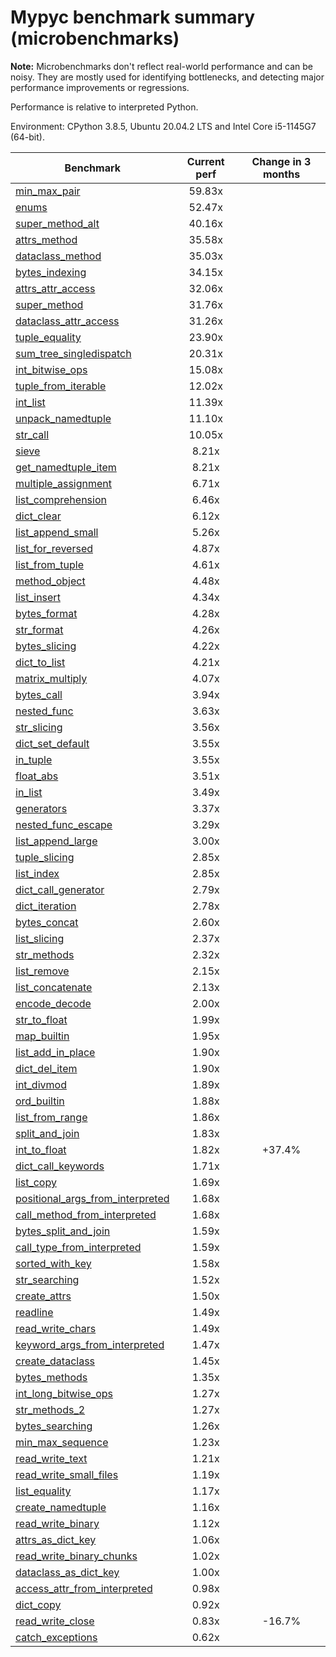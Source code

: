 # Mypyc benchmark summary (microbenchmarks)

**Note:** Microbenchmarks don't reflect real-world performance and can be noisy.
           They are mostly used for identifying bottlenecks, and detecting major performance
           improvements or regressions.

Performance is relative to interpreted Python.

Environment: CPython 3.8.5, Ubuntu 20.04.2 LTS and Intel Core i5-1145G7 (64-bit).

| Benchmark | Current perf | Change in 3 months |
| --- | :---: | :---: |
| [min_max_pair](benchmarks/min_max_pair.md) | 59.83x |  |
| [enums](benchmarks/enums.md) | 52.47x |  |
| [super_method_alt](benchmarks/super_method_alt.md) | 40.16x |  |
| [attrs_method](benchmarks/attrs_method.md) | 35.58x |  |
| [dataclass_method](benchmarks/dataclass_method.md) | 35.03x |  |
| [bytes_indexing](benchmarks/bytes_indexing.md) | 34.15x |  |
| [attrs_attr_access](benchmarks/attrs_attr_access.md) | 32.06x |  |
| [super_method](benchmarks/super_method.md) | 31.76x |  |
| [dataclass_attr_access](benchmarks/dataclass_attr_access.md) | 31.26x |  |
| [tuple_equality](benchmarks/tuple_equality.md) | 23.90x |  |
| [sum_tree_singledispatch](benchmarks/sum_tree_singledispatch.md) | 20.31x |  |
| [int_bitwise_ops](benchmarks/int_bitwise_ops.md) | 15.08x |  |
| [tuple_from_iterable](benchmarks/tuple_from_iterable.md) | 12.02x |  |
| [int_list](benchmarks/int_list.md) | 11.39x |  |
| [unpack_namedtuple](benchmarks/unpack_namedtuple.md) | 11.10x |  |
| [str_call](benchmarks/str_call.md) | 10.05x |  |
| [sieve](benchmarks/sieve.md) | 8.21x |  |
| [get_namedtuple_item](benchmarks/get_namedtuple_item.md) | 8.21x |  |
| [multiple_assignment](benchmarks/multiple_assignment.md) | 6.71x |  |
| [list_comprehension](benchmarks/list_comprehension.md) | 6.46x |  |
| [dict_clear](benchmarks/dict_clear.md) | 6.12x |  |
| [list_append_small](benchmarks/list_append_small.md) | 5.26x |  |
| [list_for_reversed](benchmarks/list_for_reversed.md) | 4.87x |  |
| [list_from_tuple](benchmarks/list_from_tuple.md) | 4.61x |  |
| [method_object](benchmarks/method_object.md) | 4.48x |  |
| [list_insert](benchmarks/list_insert.md) | 4.34x |  |
| [bytes_format](benchmarks/bytes_format.md) | 4.28x |  |
| [str_format](benchmarks/str_format.md) | 4.26x |  |
| [bytes_slicing](benchmarks/bytes_slicing.md) | 4.22x |  |
| [dict_to_list](benchmarks/dict_to_list.md) | 4.21x |  |
| [matrix_multiply](benchmarks/matrix_multiply.md) | 4.07x |  |
| [bytes_call](benchmarks/bytes_call.md) | 3.94x |  |
| [nested_func](benchmarks/nested_func.md) | 3.63x |  |
| [str_slicing](benchmarks/str_slicing.md) | 3.56x |  |
| [dict_set_default](benchmarks/dict_set_default.md) | 3.55x |  |
| [in_tuple](benchmarks/in_tuple.md) | 3.55x |  |
| [float_abs](benchmarks/float_abs.md) | 3.51x |  |
| [in_list](benchmarks/in_list.md) | 3.49x |  |
| [generators](benchmarks/generators.md) | 3.37x |  |
| [nested_func_escape](benchmarks/nested_func_escape.md) | 3.29x |  |
| [list_append_large](benchmarks/list_append_large.md) | 3.00x |  |
| [tuple_slicing](benchmarks/tuple_slicing.md) | 2.85x |  |
| [list_index](benchmarks/list_index.md) | 2.85x |  |
| [dict_call_generator](benchmarks/dict_call_generator.md) | 2.79x |  |
| [dict_iteration](benchmarks/dict_iteration.md) | 2.78x |  |
| [bytes_concat](benchmarks/bytes_concat.md) | 2.60x |  |
| [list_slicing](benchmarks/list_slicing.md) | 2.37x |  |
| [str_methods](benchmarks/str_methods.md) | 2.32x |  |
| [list_remove](benchmarks/list_remove.md) | 2.15x |  |
| [list_concatenate](benchmarks/list_concatenate.md) | 2.13x |  |
| [encode_decode](benchmarks/encode_decode.md) | 2.00x |  |
| [str_to_float](benchmarks/str_to_float.md) | 1.99x |  |
| [map_builtin](benchmarks/map_builtin.md) | 1.95x |  |
| [list_add_in_place](benchmarks/list_add_in_place.md) | 1.90x |  |
| [dict_del_item](benchmarks/dict_del_item.md) | 1.90x |  |
| [int_divmod](benchmarks/int_divmod.md) | 1.89x |  |
| [ord_builtin](benchmarks/ord_builtin.md) | 1.88x |  |
| [list_from_range](benchmarks/list_from_range.md) | 1.86x |  |
| [split_and_join](benchmarks/split_and_join.md) | 1.83x |  |
| [int_to_float](benchmarks/int_to_float.md) | 1.82x | +37.4% |
| [dict_call_keywords](benchmarks/dict_call_keywords.md) | 1.71x |  |
| [list_copy](benchmarks/list_copy.md) | 1.69x |  |
| [positional_args_from_interpreted](benchmarks/positional_args_from_interpreted.md) | 1.68x |  |
| [call_method_from_interpreted](benchmarks/call_method_from_interpreted.md) | 1.68x |  |
| [bytes_split_and_join](benchmarks/bytes_split_and_join.md) | 1.59x |  |
| [call_type_from_interpreted](benchmarks/call_type_from_interpreted.md) | 1.59x |  |
| [sorted_with_key](benchmarks/sorted_with_key.md) | 1.58x |  |
| [str_searching](benchmarks/str_searching.md) | 1.52x |  |
| [create_attrs](benchmarks/create_attrs.md) | 1.50x |  |
| [readline](benchmarks/readline.md) | 1.49x |  |
| [read_write_chars](benchmarks/read_write_chars.md) | 1.49x |  |
| [keyword_args_from_interpreted](benchmarks/keyword_args_from_interpreted.md) | 1.47x |  |
| [create_dataclass](benchmarks/create_dataclass.md) | 1.45x |  |
| [bytes_methods](benchmarks/bytes_methods.md) | 1.35x |  |
| [int_long_bitwise_ops](benchmarks/int_long_bitwise_ops.md) | 1.27x |  |
| [str_methods_2](benchmarks/str_methods_2.md) | 1.27x |  |
| [bytes_searching](benchmarks/bytes_searching.md) | 1.26x |  |
| [min_max_sequence](benchmarks/min_max_sequence.md) | 1.23x |  |
| [read_write_text](benchmarks/read_write_text.md) | 1.21x |  |
| [read_write_small_files](benchmarks/read_write_small_files.md) | 1.19x |  |
| [list_equality](benchmarks/list_equality.md) | 1.17x |  |
| [create_namedtuple](benchmarks/create_namedtuple.md) | 1.16x |  |
| [read_write_binary](benchmarks/read_write_binary.md) | 1.12x |  |
| [attrs_as_dict_key](benchmarks/attrs_as_dict_key.md) | 1.06x |  |
| [read_write_binary_chunks](benchmarks/read_write_binary_chunks.md) | 1.02x |  |
| [dataclass_as_dict_key](benchmarks/dataclass_as_dict_key.md) | 1.00x |  |
| [access_attr_from_interpreted](benchmarks/access_attr_from_interpreted.md) | 0.98x |  |
| [dict_copy](benchmarks/dict_copy.md) | 0.92x |  |
| [read_write_close](benchmarks/read_write_close.md) | 0.83x | -16.7% |
| [catch_exceptions](benchmarks/catch_exceptions.md) | 0.62x |  |
